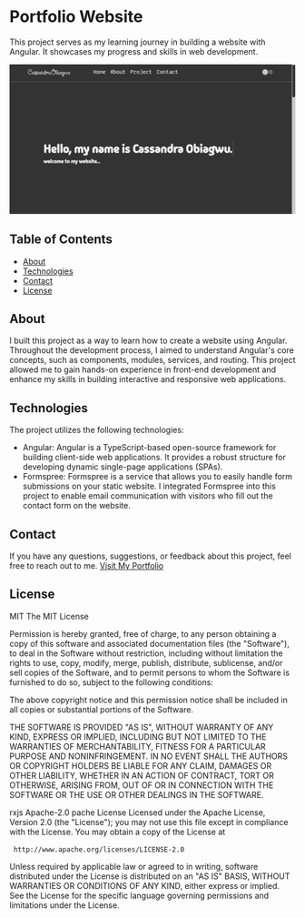 # Portfolio Website

This project serves as my learning journey in building a website with Angular. It showcases my progress and skills in web development.

![Project Screenshot](/src/assets/websiteScreenshot.png)

## Table of Contents
- [About](#about)
- [Technologies](#technologies)
- [Contact](#contact)
- [License](#license)

## About
I built this project as a way to learn how to create a website using Angular. Throughout the development process, I aimed to understand Angular's core concepts, such as components, modules, services, and routing. This project allowed me to gain hands-on experience in front-end development and enhance my skills in building interactive and responsive web applications.

## Technologies
The project utilizes the following technologies:
- Angular: Angular is a TypeScript-based open-source framework for building client-side web applications. It provides a robust structure for developing dynamic single-page applications (SPAs).
- Formspree: Formspree is a service that allows you to easily handle form submissions on your static website. I integrated Formspree into this project to enable email communication with visitors who fill out the contact form on the website.

## Contact
If you have any questions, suggestions, or feedback about this project, feel free to reach out to me.
[Visit My Portfolio](https://cassiev81.github.io/myWebsite/)


## License
 
MIT
The MIT License

Permission is hereby granted, free of charge, to any person obtaining a copy
of this software and associated documentation files (the "Software"), to deal
in the Software without restriction, including without limitation the rights
to use, copy, modify, merge, publish, distribute, sublicense, and/or sell
copies of the Software, and to permit persons to whom the Software is
furnished to do so, subject to the following conditions:

The above copyright notice and this permission notice shall be included in
all copies or substantial portions of the Software.

THE SOFTWARE IS PROVIDED "AS IS", WITHOUT WARRANTY OF ANY KIND, EXPRESS OR
IMPLIED, INCLUDING BUT NOT LIMITED TO THE WARRANTIES OF MERCHANTABILITY,
FITNESS FOR A PARTICULAR PURPOSE AND NONINFRINGEMENT. IN NO EVENT SHALL THE
AUTHORS OR COPYRIGHT HOLDERS BE LIABLE FOR ANY CLAIM, DAMAGES OR OTHER
LIABILITY, WHETHER IN AN ACTION OF CONTRACT, TORT OR OTHERWISE, ARISING FROM,
OUT OF OR IN CONNECTION WITH THE SOFTWARE OR THE USE OR OTHER DEALINGS IN
THE SOFTWARE.

rxjs
Apache-2.0
pache License
Licensed under the Apache License, Version 2.0 (the "License");
 you may not use this file except in compliance with the License.
 You may obtain a copy of the License at

     http://www.apache.org/licenses/LICENSE-2.0

 Unless required by applicable law or agreed to in writing, software
 distributed under the License is distributed on an "AS IS" BASIS,
 WITHOUT WARRANTIES OR CONDITIONS OF ANY KIND, either express or implied.
 See the License for the specific language governing permissions and
 limitations under the License.